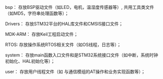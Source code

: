 bsp：         存放BSP驱动文件（如LED，电机，温湿度传感器等）, 共用工具类文件（如MD5，字符串处理函数等）；

Drivers：     存放STM32平台的HAL库文件和CMSIS接口文件；

MDK-ARM：     存放Keil工程启动文件；

RTOS:         存放操作系统RTOS相关文件（如OS线程，日志等）；

system：      存放main函数入口文件和是STM32系统接口文件（如中断，系统时钟初始化、HAL初始化等）；

user：        存放用户线程文件（如 与通信模组的AT操作和业务实现函数等）；
